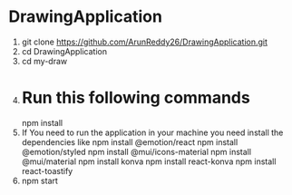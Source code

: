 # DrawingApplication
1. git clone https://github.com/ArunReddy26/DrawingApplication.git
2. cd DrawingApplication
3. cd my-draw
4. # Run this following commands
   npm install
5. If You need to run the application in your machine you need install the dependencies like 
    npm install @emotion/react
    npm install @emotion/styled
    npm install @mui/icons-material
    npm install @mui/material
    npm install konva
    npm install react-konva
    npm install react-toastify
6. npm start

